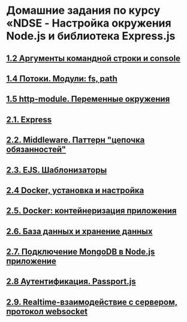 # Домашние задания по курсу «NDSE - Настройка окружения Node.js и библиотека Express.js

## [1.2 Аргументы командной строки и console](002-console)
## [1.4 Потоки. Модули: fs, path](004-stream)
## [1.5 http-module. Переменные окружения](005-http)
## [2.1. Express](ndse-library)
## [2.2. Middleware. Паттерн "цепочка обязанностей"](ndse-library)
## [2.3. EJS. Шаблонизаторы](ndse-library)
## [2.4 Docker, установка и настройка](009-docker)
## [2.5. Docker: контейнеризация приложения](ndse-library)
## [2.6. База данных и хранение данных](010-db)
## [2.7. Подключение MongoDB в Node.js приложение](ndse-library)
## [2.8 Аутентификация. Passport.js](ndse-library)
## [2.9. Realtime-взаимодействие с сервером, протокол websocket](ndse-library)
